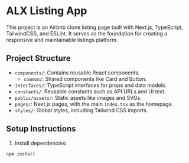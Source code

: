 

# ALX Listing App

This project is an Airbnb clone listing page built with Next.js, TypeScript, TailwindCSS, and ESLint. It serves as the foundation for creating a responsive and maintainable listings platform.

## Project Structure

- `components/`: Contains reusable React components.
  - `common/`: Shared components like Card and Button.
- `interfaces/`: TypeScript interfaces for props and data models.
- `constants/`: Reusable constants such as API URLs and UI text.
- `public/assets/`: Static assets like images and SVGs.
- `pages/`: Next.js pages, with the main `index.tsx` as the homepage.
- `styles/`: Global styles, including Tailwind CSS imports.

## Setup Instructions

1. Install dependencies:

```bash
npm install
